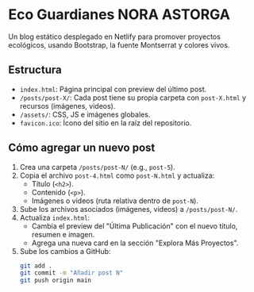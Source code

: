 # Eco Guardianes NORA ASTORGA

Un blog estático desplegado en Netlify para promover proyectos ecológicos, usando Bootstrap, la fuente Montserrat y colores vivos.

## Estructura
- `index.html`: Página principal con preview del último post.
- `/posts/post-X/`: Cada post tiene su propia carpeta con `post-X.html` y recursos (imágenes, videos).
- `/assets/`: CSS, JS e imágenes globales.
- `favicon.ico`: Ícono del sitio en la raíz del repositorio.

## Cómo agregar un nuevo post
1. Crea una carpeta `/posts/post-N/` (e.g., `post-5`).
2. Copia el archivo `post-4.html` como `post-N.html` y actualiza:
   - Título (`<h2>`).
   - Contenido (`<p>`).
   - Imágenes o videos (ruta relativa dentro de `post-N`).
3. Sube los archivos asociados (imágenes, videos) a `/posts/post-N/`.
4. Actualiza `index.html`:
   - Cambia el preview del "Última Publicación" con el nuevo título, resumen e imagen.
   - Agrega una nueva card en la sección "Explora Más Proyectos".
5. Sube los cambios a GitHub:
   ```bash
   git add .
   git commit -m "Añadir post N"
   git push origin main
